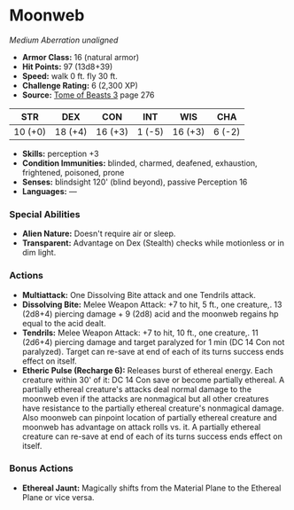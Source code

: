 # Moonweb

*Medium* *Aberration* *unaligned*

- **Armor Class:** 16 (natural armor)
- **Hit Points:** 97 (13d8+39)
- **Speed:** walk 0 ft. fly 30 ft.
- **Challenge Rating:** 6 (2,300 XP)
- **Source:** [Tome of Beasts 3](https://koboldpress.com/kpstore/product/tome-of-beasts-3-for-5th-edition/) page 276

| STR | DEX | CON | INT | WIS | CHA |
| --- | --- | --- | --- | --- | --- |
| 10 (+0) | 18 (+4) | 16 (+3) | 1 (-5) | 16 (+3) | 6 (-2) |

- **Skills:** perception +3
- **Condition Immunities:** blinded, charmed, deafened, exhaustion, frightened, poisoned, prone
- **Senses:** blindsight 120' (blind beyond), passive Perception 16
- **Languages:** —

### Special Abilities

- **Alien Nature:** Doesn't require air or sleep.
- **Transparent:** Advantage on Dex (Stealth) checks while motionless or in dim light.

### Actions

- **Multiattack:** One Dissolving Bite attack and one Tendrils attack.
- **Dissolving Bite:** Melee Weapon Attack: +7 to hit, 5 ft., one creature,. 13 (2d8+4) piercing damage + 9 (2d8) acid and the moonweb regains hp equal to the acid dealt.
- **Tendrils:** Melee Weapon Attack: +7 to hit, 10 ft., one creature,. 11 (2d6+4) piercing damage and target paralyzed for 1 min (DC 14 Con not paralyzed). Target can re-save at end of each of its turns success ends effect on itself.
- **Etheric Pulse (Recharge 6):** Releases burst of ethereal energy. Each creature within 30' of it: DC 14 Con save or become partially ethereal. A partially ethereal creature's attacks deal normal damage to the moonweb even if the attacks are nonmagical but all other creatures have resistance to the partially ethereal creature's nonmagical damage. Also moonweb can pinpoint location of partially ethereal creature and moonweb has advantage on attack rolls vs. it. A partially ethereal creature can re-save at end of each of its turns success ends effect on itself.

### Bonus Actions

- **Ethereal Jaunt:** Magically shifts from the Material Plane to the Ethereal Plane or vice versa.


